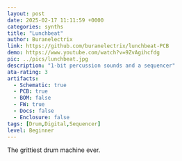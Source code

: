 ```yaml
---
layout: post
date: 2025-02-17 11:11:59 +0000
categories: synths
title: "Lunchbeat"
author: Buranelectrix
link: https://github.com/buranelectrix/lunchbeat-PCB
demo: https://www.youtube.com/watch?v=9ZvAgihcfdg
pic: ../pics/lunchbeat.jpg
description: "1-bit percussion sounds and a sequencer"
ata-rating: 3
artifacts:
  - Schematic: true
  - PCB: true
  - BOM: false
  - FW: true
  - Docs: false
  - Enclosure: false
tags: [Drum,Digital,Sequencer]
level: Beginner
---
```


The grittiest drum machine ever.
